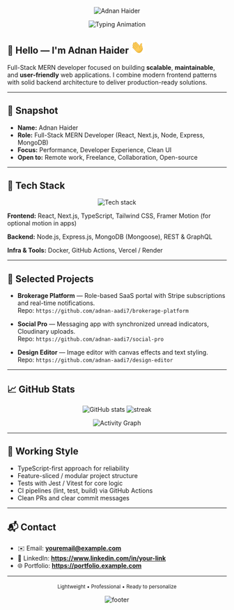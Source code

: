 <!--
📌 Static, modern, and lightweight README for Adnan Haider
Instructions:
- Replace <YOUR_GITHUB_USERNAME> with your GitHub username.
- Update contact links (email, LinkedIn, portfolio).
- Save this file as README.md inside a repo named exactly <YOUR_GITHUB_USERNAME> to use as a profile README.
-->

<p align="center">
  <!-- Animated, wavy gradient header -->
  <img src="https://capsule-render.vercel.app/api?type=waving&height=220&section=header&text=Adnan%20Haider&fontSize=44&fontColor=ffffff&color=0:0f172a,100:0ea5e9&desc=Full-Stack%20MERN%20Developer%20%7C%20Modern%20Web&descSize=14&fontAlign=50&descAlign=50" alt="Adnan Haider" />
</p>

<p align="center">
  <!-- Animated typing intro -->
  <img src="https://readme-typing-svg.demolab.com?font=Inter&weight=600&size=20&duration=2500&pause=600&color=0EA5E9&center=true&vCenter=true&multiline=true&repeat=true&width=700&lines=Building+scalable+%26+delightful+web+experiences;MERN+Stack+%7C+TypeScript+%7C+Clean+Architecture;Performance+%2F+DX+%2F+UI+Polish" alt="Typing Animation" />
</p>


## 👋 Hello — I'm Adnan Haider <img src="https://raw.githubusercontent.com/ABSphreak/ABSphreak/master/gifs/Hi.gif" alt="hi" height="30" />
Full-Stack MERN developer focused on building **scalable**, **maintainable**, and **user-friendly** web applications. I combine modern frontend patterns with solid backend architecture to deliver production-ready solutions.

---

## 🔎 Snapshot
- **Name:** Adnan Haider
- **Role:** Full-Stack MERN Developer (React, Next.js, Node, Express, MongoDB)
- **Focus:** Performance, Developer Experience, Clean UI
- **Open to:** Remote work, Freelance, Collaboration, Open-source

---

## 🧰 Tech Stack
<p align="center">
  <img src="https://skillicons.dev/icons?i=react,nextjs,ts,tailwind,nodejs,express,mongodb,docker,vercel,figma&perline=8" alt="Tech stack"/>
</p>

**Frontend:** React, Next.js, TypeScript, Tailwind CSS, Framer Motion (for optional motion in apps)

**Backend:** Node.js, Express.js, MongoDB (Mongoose), REST & GraphQL

**Infra & Tools:** Docker, GitHub Actions, Vercel / Render

---

## 🚀 Selected Projects
- **Brokerage Platform** — Role-based SaaS portal with Stripe subscriptions and real-time notifications.  
  Repo: `https://github.com/adnan-aadi7/brokerage-platform`

- **Social Pro** — Messaging app with synchronized unread indicators, Cloudinary uploads.  
  Repo: `https://github.com/adnan-aadi7/social-pro`

- **Design Editor** — Image editor with canvas effects and text styling.  
  Repo: `https://github.com/adnan-aadi7/design-editor`

---

## 📈 GitHub Stats
<p align="center">
  <img src="https://github-readme-stats.vercel.app/api?username=adnan-aadi7&show_icons=true&hide_border=true&theme=transparent&title_color=0ea5e9&icon_color=0ea5e9" height="150" alt="GitHub stats" />
  <img src="https://github-readme-streak-stats.herokuapp.com/?user=adnan-aadi7&hide_border=true&ring=0ea5e9&fire=0ea5e9&currStreakLabel=0ea5e9" height="150" alt="streak" />
</p>

<p align="center">
  <!-- Animated contribution graph (SVG refreshes) -->
  <img src="https://github-readme-activity-graph.vercel.app/graph?username=adnan-aadi7&bg_color=0d1117&color=ffffff&line=0ea5e9&point=38bdf8&area=true&hide_border=true" alt="Activity Graph" />
</p>

---

## 🧭 Working Style
- TypeScript-first approach for reliability
- Feature-sliced / modular project structure
- Tests with Jest / Vitest for core logic
- CI pipelines (lint, test, build) via GitHub Actions
- Clean PRs and clear commit messages

---

## 📬 Contact
- ✉️ Email: **youremail@example.com**
- 🔗 LinkedIn: **https://www.linkedin.com/in/your-link**
- 🌐 Portfolio: **https://portfolio.example.com**

---

<p align="center">
  <small>Lightweight • Professional • Ready to personalize</small>
</p>

<p align="center">
  <!-- Animated footer wave -->
  <img src="https://capsule-render.vercel.app/api?type=waving&height=120&section=footer&color=0:0f172a,100:0ea5e9" alt="footer" />
</p>
